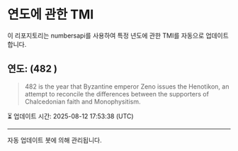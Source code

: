 
# 연도에 관한 TMI

이 리포지토리는 numbersapi를 사용하여 특정 년도에 관한 TMI를 자동으로 업데이트합니다.

## 연도: (482 )
> 482 is the year that Byzantine emperor Zeno issues the Henotikon, an attempt to reconcile the differences between the supporters of Chalcedonian faith and Monophysitism.

⏳ 업데이트 시간: 2025-08-12 17:53:38 (UTC)

---
자동 업데이트 봇에 의해 관리됩니다.
